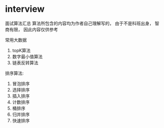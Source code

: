 # interview
面试算法汇总
算法所包含的内容均为作者自己理解写的， 由于不是科班出身， 智商有限， 因此内容仅供参考

常用大数据
1. topK算法
2. 数字最小值算法
3. 链表反转算法

排序算法:
1. 冒泡排序
2. 选择排序
3. 插入排序
4. 计数排序
5. 桶排序
6. 归并排序
7. 快速排序
